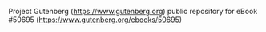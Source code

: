 Project Gutenberg (https://www.gutenberg.org) public repository for
eBook #50695 (https://www.gutenberg.org/ebooks/50695)
